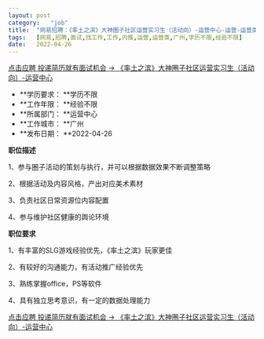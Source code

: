 ```yaml
---
layout:	post
category:	"job"
title:	"网易招聘：《率土之滨》大神圈子社区运营实习生（活动向）-运营中心-运营-运营类-广州学历不限经验不限"
tags:	[网易,招聘,面试,找工作,工作,内推,运营,运营类,广州,学历不限,经验不限]
date:	2022-04-26
---
```


[点击应聘 投递简历就有面试机会 ->  《率土之滨》大神圈子社区运营实习生（活动向）-运营中心](http://mobile.bole.netease.com/bole/boleDetail?id=39819&employeeId=346f03c3cda5f04c&key=all)



- **学历要求： **学历不限
- **工作年限： **经验不限
- **所属部门： **运营中心
- **工作城市： **广州
- **发布日期： **2022-04-26



**职位描述**

1、参与圈子活动的策划与执行，并可以根据数据效果不断调整策略

2、根据活动及内容风格，产出对应美术素材

3、负责社区日常资源位内容配置

4、参与维护社区健康的舆论环境







**职位要求**

1、有丰富的SLG游戏经验优先，《率土之滨》玩家更佳

2、有较好的沟通能力，有活动推广经验优先

3、熟练掌握office，PS等软件

4、具有独立思考意识，有一定的数据处理能力



[点击应聘 投递简历就有面试机会 ->  《率土之滨》大神圈子社区运营实习生（活动向）-运营中心](http://mobile.bole.netease.com/bole/boleDetail?id=39819&employeeId=346f03c3cda5f04c&key=all)